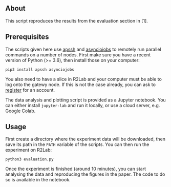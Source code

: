 ## About
This script reproduces the results from the evaluation section in [1].

## Prerequisites
The scripts given here use [apssh](https://github.com/parmentelat/apssh) and [asynciojobs](https://github.com/parmentelat/asynciojobs) to remotely run parallel commands on a number of nodes. First make sure you have a recent version of Python (>= 3.6), then install those on your computer:
```
pip3 install apssh asynciojobs
```
You also need to have a slice in R2Lab and your computer must be able to log onto the gatewy node. If this is not the case already, you can ask to [register](https://r2lab.inria.fr/tuto-010-registration.md) for an account.

The data analysis and plotting script is provided as a Jupyter notebook. You can either install `jupyter-lab` and run it locally, or use a cloud server, e.g. Google Colab.

## Usage
First create a directory where the experiment data will be downloaded, then save its path in the `PATH` variable of the scripts. You can then run the experiment on R2Lab:
```
python3 evaluation.py
```

Once the experiment is finished (around 10 minutes), you can start analysing the data and reproducing the figures in the paper. The code to do so is available in the notebook.
